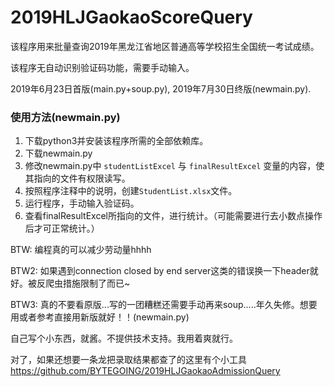 # 2019HLJGaokaoScoreQuery

该程序用来批量查询2019年黑龙江省地区普通高等学校招生全国统一考试成绩。

该程序无自动识别验证码功能，需要手动输入。

2019年6月23日首版(main.py+soup.py), 2019年7月30日终版(newmain.py).

### 使用方法(newmain.py)
1. 下载python3并安装该程序所需的全部依赖库。
2. 下载newmain.py
3. 修改newmain.py中 ```studentListExcel``` 与 ```finalResultExcel``` 变量的内容，使其指向的文件有权限读写。
4. 按照程序注释中的说明，创建```StudentList.xlsx```文件。
5. 运行程序，手动输入验证码。
6. 查看finalResultExcel所指向的文件，进行统计。（可能需要进行去小数点操作后才可正常统计。）

BTW: 编程真的可以减少劳动量hhhh

BTW2: 如果遇到connection closed by end server这类的错误换一下header就好。被反爬虫措施限制了而已~

BTW3: 真的不要看原版...写的一团糟糕还需要手动再来soup.....年久失修。想要用或者参考直接用新版就好！！(newmain.py)

自己写个小东西，就酱。不提供技术支持。我用着爽就行。

对了，如果还想要一条龙把录取结果都查了的这里有个小工具
https://github.com/BYTEGOING/2019HLJGaokaoAdmissionQuery